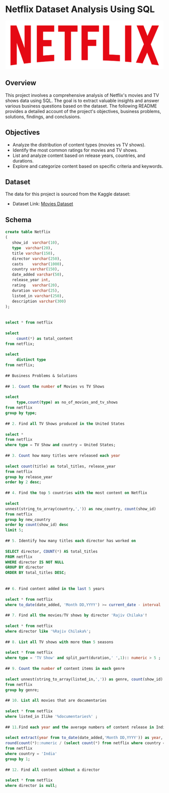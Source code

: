 # Netflix Dataset Analysis Using SQL

![netflix_logo](https://github.com/Jahnavi-3005/netflix_sql_project/blob/main/logo.png)


## Overview

This project involves a comprehensive analysis of Netflix's movies and TV shows data using SQL. The goal is to extract valuable insights and answer various business questions based on the dataset. The following README provides a detailed account of the project's objectives, business problems, solutions, findings, and conclusions.

## Objectives

- Analyze the distribution of content types (movies vs TV shows).
- Identify the most common ratings for movies and TV shows.
- List and analyze content based on release years, countries, and durations.
- Explore and categorize content based on specific criteria and keywords.
  
## Dataset

The data for this project is sourced from the Kaggle dataset:

- Dataset Link: [Movies Dataset](https://www.kaggle.com/datasets/shivamb/netflix-shows?resource=download)

## Schema

```sql
create table Netflix
(
   show_id	varchar(10),
   type	 varchar(20),
   title varchar(150),	
   director	varchar(250),
   casts	varchar(1000),
   country varchar(150),
   date_added varchar(50),
   release_year	int,
   rating	varchar(20),
   duration	varchar(25),
   listed_in varchar(250),
   description varchar(300)
);


select * from netflix

select 
     count(*) as total_content
from netflix;

select 
     distinct type
from netflix;

## Business Problems & Solutions

## 1. Count the number of Movies vs TV Shows

select 
     type,count(type) as no_of_movies_and_tv_shows
from netflix
group by type;

## 2. Find all TV Shows produced in the United States

select * 
from netflix 
where type = TV Show and country = United States;

## 3. Count how many titles were released each year

select count(title) as total_titles, release_year
from netflix
group by release_year
order by 2 desc;

## 4. Find the top 5 countries with the most content on Netflix

select 
unnest(string_to_array(country,',')) as new_country, count(show_id) 
from netflix 
group by new_country
order by count(show_id) desc
limit 5;

## 5. Identify how many titles each director has worked on

SELECT director, COUNT(*) AS total_titles 
FROM netflix 
WHERE director IS NOT NULL 
GROUP BY director 
ORDER BY total_titles DESC;


## 6. Find content added in the last 5 years

select * from netflix 
where to_date(date_added, 'Month DD,YYYY') >= current_date - interval '5 years';

## 7. Find all the movies/TV shows by director 'Rajiv Chilaka'!

select * from netflix 
where director like '%Rajiv Chilaka%';

## 8. List all TV shows with more than 5 seasons

select * from netflix 
where type = 'TV Show' and split_part(duration,' ',1):: numeric > 5 ;

## 9. Count the number of content items in each genre

select unnest(string_to_array(listed_in,',')) as genre, count(show_id)
from netflix
group by genre;

## 10. List all movies that are documentaries

select * from netflix
where listed_in Ilike '%documentaries%' ;

## 11.Find each year and the average numbers of content release in India on netflix.

select extract(year from to_date(date_added,'Month DD,YYYY')) as year, count(*) as yearly_content,
round(count(*)::numeric / (select count(*) from netflix where country = 'India')::numeric*100,2)as avg_content_per_year
from netflix
where country = 'India'
group by 1;

## 12. Find all content without a director

select * from netflix 
where director is null;

